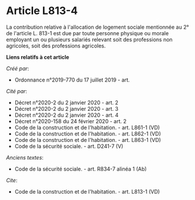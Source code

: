 # Article L813-4

La contribution relative à l'allocation de logement sociale mentionnée au 2° de l'article L. 813-1 est due par toute personne
physique ou morale employant un ou plusieurs salariés relevant soit des professions non agricoles, soit des professions
agricoles.

**Liens relatifs à cet article**

_Créé par_:

  - Ordonnance n°2019-770 du 17 juillet 2019 - art.

_Cité par_:

  - Décret n°2020-2 du 2 janvier 2020 - art. 2
  - Décret n°2020-2 du 2 janvier 2020 - art. 3
  - Décret n°2020-2 du 2 janvier 2020 - art. 4
  - Décret n°2020-158 du 24 février 2020 - art. 2
  - Code de la construction et de l'habitation. - art. L861-1 (VD)
  - Code de la construction et de l'habitation. - art. L862-1 (VD)
  - Code de la construction et de l'habitation. - art. L863-1 (VD)
  - Code de la sécurité sociale. - art. D241-7 (V)

_Anciens textes_:

  - Code de la sécurité sociale. - art. R834-7 alinéa 1 (Ab)

_Cite_:

  - Code de la construction et de l'habitation. - art. L813-1 (VD)
